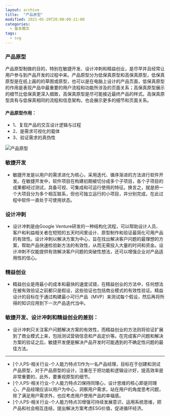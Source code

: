 ```yaml
---
layout: archive
title:  "产品原型"
modified: 2021-05-29T20:00:00-21:00
categories: 
  - 基本概念
tags:
  - svg
---
```


### 产品原型

产品原型制做的目的，特别在敏捷开发、设计冲刺和精益创业，是尽早并且经常让用户参与到产品开发的过程中来。产品原型分为低保真原型和高保真原型，低保真原型是在纸上画的的草图或原型，也可以是在电脑上设计的产品页面，低保真原型的作用是表现产品中最重要的用户流程和功能所涉及的页面关系；高保真原型展示的细节比低保真更深入细致，高保真原型是尽可能接近最终产品的样式。高保真原型具有与低保真相同的流程和信息架构，也会展示更多的细节和页面关系。

#### 产品原型作用：
- 1、复现产品的交互设计逻辑与过程
- 2、是需求可视化的载体
- 3、验证需求的真伪性

![产品原型](https://i.loli.net/2021/05/29/wbMLyumOvgQGfiT.jpg)

### 敏捷开发

- 敏捷开发是以用户的需求进化为核心，采用迭代、循序渐进的方法进行软件开发。在敏捷开发中，软件项目在构建初期被切分成多个子项目，各个子项目的成果都经过测试，具备可视、可集成和可运行使用的特征。换言之，就是把一个大项目分为多个相互联系，但也可独立运行的小项目，并分别完成，在此过程中软件一直处于可使用状态。

### 设计冲刺

- 设计冲刺是由Google Venture研发的一种结构化流程，可以帮助设计人员、客户和利益相关者在短短的五天时间里设计、原型制作和验证最简化可用产品的有效性。设计冲刺以解决方案为中心，旨在找出解决客户问题的最理想的方案，帮助产品快速检验新方法的有效性，从而无需投入大量的时间和资金。设计冲刺不仅能提供有效解决客户问题的突破性想法，还可以增强企业对产品适用性的信心。

### 精益创业

- 精益创业是用最小的成本和最快的速度试错，在精益创业的方法中，任何想法在被有效验证之前都只是假设，这些验证也包括商业模式的有效性验证。精益设计的目标在于通过构建最小可行产品（MVP）来测试每个假设，然后再将所得的知识应用到下一次产品迭代当中。

### 敏捷开发、设计冲刺和精益创业的差别：

- 设计冲刺只关注客户问题解决方案的有效性，而精益创业的方法则将验证扩展到了商业模式上来，包括测试营销信息和产品定价等。在完成客户问题和解决方案的验证之后，敏捷开发便是解决产品开发时可能遇到的不确定性问题的最佳方法。

---

- [个人PS-相关行业-个人能力特点1]作为一名产品经理，目标在于创建和测试产品原型，对于产品原型的设计，注重在于把功能和逻辑设计好，提高效率是非常重要的，此外，要重视原型的细节。
- [个人PS-相关行业-个人能力特点2]保持同理心，设计思维的核心即是同理心，产品经理应该以用户为中心，洞察用户需求，站在用户的角度思考问题，除了满足用户需求外，也应考虑用户使用产品的幸福感。
- [个人PS-相关行业-个人能力特点3]增强可持续发展意识，运用系统思维，把产品和社会相互连结，提出解决方案考虑ESG价值，促进循环经济。



